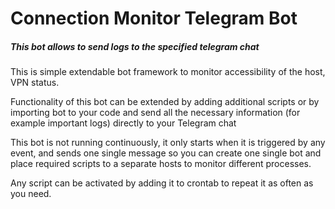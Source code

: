 # Connection Monitor Telegram Bot
##### This bot allows to send logs to the specified telegram chat
 
This is simple extendable bot framework to monitor accessibility of the host, VPN status.

Functionality of this bot can be extended by adding additional scripts or by importing bot to your code and send all the necessary information (for example important logs) directly to your Telegram chat

This bot is not running continuously, it only starts when it is triggered by any event, and sends one single message so you can create one single bot and place required scripts to a separate hosts to monitor different processes.

Any script can be activated by adding it to crontab to repeat it as often as you need.
